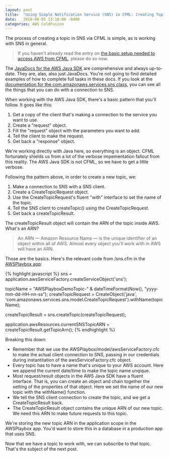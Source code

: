 ```yaml
---
layout: post
title:  "Using Simple Notification Service (SNS) in CFML: Creating Topics"
date:   2018-06-05 13:18:00 -0400
categories: AWS ColdFusion
---
```


The process of creating a topic in SNS via CFML is simple, as is working with SNS in general.

> If you haven't already read the entry on [the basic setup needed to access AWS from CFML](/aws/coldfusion/2018/05/21/Basic-Setup-Needed-To-Access-AWS-From-CFML.html), please do so now.

The [JavaDocs for the AWS Java SDK](https://docs.aws.amazon.com/AWSJavaSDK/latest/javadoc/index.html) are comprehensive and always up-to-date. They are, alas, also just JavaDocs. You're not going to find detailed examples of how to complete full tasks in these docs. If you look at the [documentation for the com.amazonaws.services.sns class](https://docs.aws.amazon.com/AWSJavaSDK/latest/javadoc/com/amazonaws/services/sns/AbstractAmazonSNS.html), you can see all the things that you can do with a connection to SNS.

When working with the AWS Java SDK, there's a basic pattern that you'll follow. It goes like this:

1. Get a copy of the client that's making a connection to the service you want to use.
2. Create a "request" object.
3. Fill the "request" object with the parameters you want to add.
4. Tell the client to make the request.
5. Get back a "response" object.

We're working directly with Java here, so everything is an object. CFML fortunately shields us from a lot of the verbose impementation fallout from this reality. The AWS Java SDK is not CFML, so we have to get a little verbose.

Following the pattern above, in order to create a new topic, we:

1. Make a connection to SNS with a SNS client.
2. Create a CreateTopicRequest object.
3. Use the CreateTopicRequest's fluent "with" interface to set the name of the topic.
4. Tell the SNS client to createTopic() using the CreateTopicRequest.
5. Get back a createTopicResult.

The createTopicResult object will contain the ARN of the topic inside AWS. What's an ARN?

> An ARN &mdash; Amazon Resource Name &mdash; is the unique identifier of an object within all of AWS. Almost every object you'll work with in AWS will have an ARN.

Those are the basics. Here's the relevant code from /sns.cfm in the [AWSPlaybox app](https://github.com/brianklaas/awsPlaybox):

{% highlight javascript %}
sns = application.awsServiceFactory.createServiceObject('sns');

topicName = "AWSPlayboxDemoTopic-" & dateTimeFormat(Now(), "yyyy-mm-dd-HH-nn-ss");
createTopicRequest = CreateObject('java', 'com.amazonaws.services.sns.model.CreateTopicRequest').withName(topicName);

createTopicResult = sns.createTopic(createTopicRequest);

application.awsResources.currentSNSTopicARN = createTopicResult.getTopicArn();
{% endhighlight %}

Breaking this down:

- Remember that we use the AWSPlaybox/model/awsServiceFactory.cfc to make the actual client connection to SNS, passing in our credentials during instantitation of the awsServiceFactory.cfc object.
- Every topic has to have a name that's unique to your AWS account. Here we append the current date/time to make the topic name unqique.
- Most request/result objects in the AWS Java SDK have a fluent interface. That is, you can create an object and chain together the setting of the properties of that object. Here we set the name of our new topic with the withName() function.
- We tell the SNS client connection to create the topic, and we get a CreateTopicResult back.
- The CreateTopicResult object contains the unique ARN of our new topic. We need this ARN to make future requests to this topic.

We're storing the new topic ARN in the application scope in the AWSPlaybox app. You'd want to store this in a database in a production app that uses SNS.

Now that we have a topic to work with, we can subscribe to that topic. That's the subject of the next post.